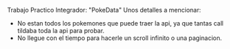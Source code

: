 Trabajo Practico Integrador: "PokeData"
Unos detalles a mencionar:
 - No estan todos los pokemones que puede traer la api, ya que tantas call tildaba toda la api para probar. 
 - No llegue con el tiempo para hacerle un scroll infinito o una paginacion. 
